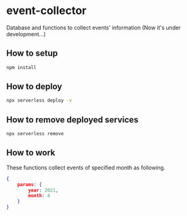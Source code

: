 # event-collector

Database and functions to collect events' information
(Now it's under development...)

## How to setup

```bash
npm install
```

## How to deploy

```bash
npx serverless deploy -v
```

## How to remove deployed services

```bash
npx serverless remove
```

## How to work

These functions collect events of specified month as following.

```json
{
    params: {
        year: 2021,
        month: 4
    }
}
```
